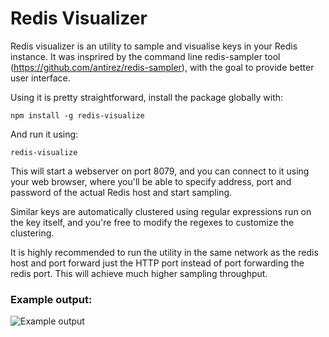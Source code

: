 # Redis Visualizer

Redis visualizer is an utility to sample and visualise keys in your Redis instance.
It was insprired by the command line redis-sampler tool (https://github.com/antirez/redis-sampler),
with the goal to provide better user interface.

Using it is pretty straightforward, install the package globally with:

`npm install -g redis-visualize`

And run it using:

`redis-visualize`

This will start a webserver on port 8079, and you can connect to it using
your web browser, where you'll be able to specify address, port and password of the actual
Redis host and start sampling.

Similar keys are automatically clustered using regular expressions run on the key
itself, and you're free to modify the regexes to customize the clustering.

It is highly recommended to run the utility in the same network as the redis host
and port forward just the HTTP port instead of port forwarding the redis port. This will
achieve much higher sampling throughput.

### Example output:

![Example output](https://github.com/mhr3/redis-visualize/wiki/images/example-output.png)
